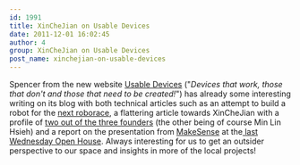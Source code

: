 ```yaml
---
id: 1991
title: XinCheJian on Usable Devices
date: 2011-12-01 16:02:45
author: 4
group: XinCheJian on Usable Devices
post_name: xinchejian-on-usable-devices
---
```


Spencer from the new website [Usable Devices](http://usabledevices.com) ("_Devices that work, those that don't and those that need to be created!_") has already some interesting writing on its blog with both technical articles such as an attempt to build a robot for the [next roborace](http://usabledevices.com/2011/10/28/relaxation-project-building-an-autonomous-maze-solving-car/), a flattering article towards XinCheJian with a profile of [two out of the three founders](http://usabledevices.com/2011/11/20/inspirational-people-part-3/) (the other being of course Min Lin Hsieh) and a report on the presentation from [MakeSense](http://usabledevices.com/2011/12/01/makesense-challenges-hackers-and-makers-to-attend-holdup/) at the[ last Wednesday Open House](http://xinchejian.com/2011/11/28/makesense-at-xcj-on-wed-nov-30th/). Always interesting for us to get an outsider perspective to our space and insights in more of the local projects!